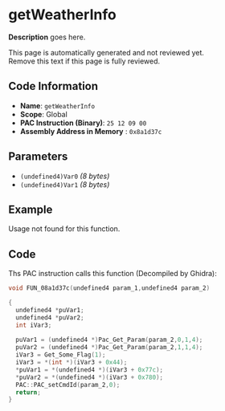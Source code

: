 # getWeatherInfo

**Description** goes here.

This page is automatically generated and not reviewed yet.<br>Remove this text if this page is fully reviewed.

## Code Information

- **Name**: `getWeatherInfo`
- **Scope**: Global
- **PAC Instruction (Binary)**: `25 12 09 00`
- **Assembly Address in Memory** : `0x8a1d37c`

## Parameters

- `(undefined4)Var0` *(8 bytes)*
- `(undefined4)Var1` *(8 bytes)*

## Example

Usage not found for this function.

## Code

Ths PAC instruction calls this function (Decompiled by Ghidra):

```c
void FUN_08a1d37c(undefined4 param_1,undefined4 param_2)

{
  undefined4 *puVar1;
  undefined4 *puVar2;
  int iVar3;
  
  puVar1 = (undefined4 *)Pac_Get_Param(param_2,0,1,4);
  puVar2 = (undefined4 *)Pac_Get_Param(param_2,1,1,4);
  iVar3 = Get_Some_Flag(1);
  iVar3 = *(int *)(iVar3 + 0x44);
  *puVar1 = *(undefined4 *)(iVar3 + 0x77c);
  *puVar2 = *(undefined4 *)(iVar3 + 0x780);
  PAC::PAC_setCmdId(param_2,0);
  return;
}
```

